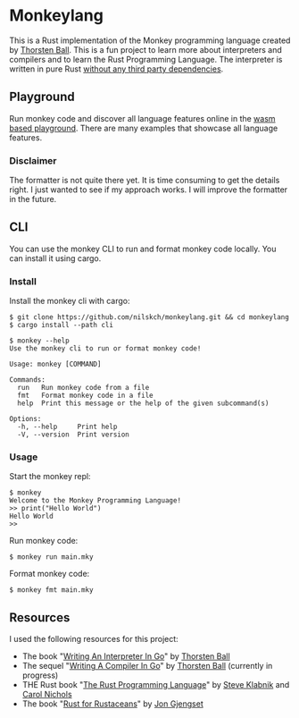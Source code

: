 # Monkeylang

This is a Rust implementation of the Monkey programming language created by [Thorsten Ball](https://github.com/mrnugget).
This is a fun project to learn more about interpreters and compilers and to learn the Rust Programming Language.
The interpreter is written in pure Rust [without any third party dependencies](https://github.com/nilskch/monkeylang/blob/main/compiler/Cargo.toml).

## Playground
Run monkey code and discover all language features online in the [wasm based playground](https://nilskch.github.io/monkeylang).
There are many examples that showcase all language features.

### Disclaimer
The formatter is not quite there yet. It is time consuming to get the details right.
I just wanted to see if my approach works. I will improve the formatter in the future.

## CLI
You can use the monkey CLI to run and format monkey code locally. You can install it using cargo.

### Install
Install the monkey cli with cargo:
```
$ git clone https://github.com/nilskch/monkeylang.git && cd monkeylang
$ cargo install --path cli
```
```
$ monkey --help
Use the monkey cli to run or format monkey code!

Usage: monkey [COMMAND]

Commands:
  run   Run monkey code from a file
  fmt   Format monkey code in a file
  help  Print this message or the help of the given subcommand(s)

Options:
  -h, --help     Print help
  -V, --version  Print version
```

### Usage
Start the monkey repl:
```
$ monkey
Welcome to the Monkey Programming Language!
>> print("Hello World")
Hello World
>>
```

Run monkey code:
```
$ monkey run main.mky
```

Format monkey code:
```
$ monkey fmt main.mky
```

## Resources
I used the following resources for this project:
- The book "[Writing An Interpreter In Go](https://interpreterbook.com/)" by [Thorsten Ball](https://github.com/mrnugget)
- The sequel "[Writing A Compiler In Go](https://compilerbook.com/)" by [Thorsten Ball](https://github.com/mrnugget) (currently in progress)
- THE Rust book "[The Rust Programming Language](https://doc.rust-lang.org/book/)" by [Steve Klabnik](https://github.com/steveklabnik) and [Carol Nichols](https://github.com/carols10cents)
- The book "[Rust for Rustaceans](https://rust-for-rustaceans.com/)" by [Jon Gjengset](https://github.com/jonhoo)
